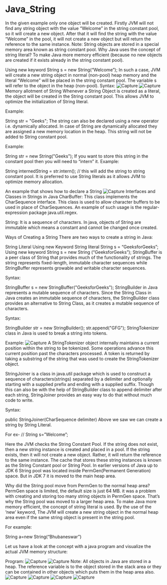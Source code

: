 # Java_String
In the given example only one object will be created. Firstly JVM will not find any string object with the value “Welcome” in the string constant pool, so it will create a new object. After that it will find the string with the value “Welcome” in the pool, it will not create a new object but will return the reference to the same instance.
Note: String objects are stored in a special memory area known as string constant pool.
Why Java uses the concept of string literal?
To make Java more memory efficient (because no new objects are created if it exists already in the string constant pool). 

Using new keyword
String s = new String(“Welcome”);
In such a case, JVM will create a new string object in normal (non-pool) heap memory and the literal “Welcome” will be placed in the string constant pool. The variable s will refer to the object in the heap (non-pool).
Syntax: ![Capture](https://user-images.githubusercontent.com/99464989/230752480-f6f10790-0726-494e-ba7e-dcd2bf15e83e.PNG)
![Capture](https://user-images.githubusercontent.com/99464989/230752495-f2314065-a06b-47f4-aefe-78bba5ff7d0c.PNG)
Memory allotment of String
Whenever a String Object is created as a literal, the object will be created in the String constant pool. This allows JVM to optimize the initialization of String literal.

Example: 

String str = "Geeks";
The string can also be declared using a new operator i.e. dynamically allocated. In case of String are dynamically allocated they are assigned a new memory location in the heap. This string will not be added to String constant pool.

Example: 

String str = new String("Geeks");
If you want to store this string in the constant pool then you will need to “intern” it.
Example:

String internedString = str.intern(); 
// this will add the string to string constant pool.
It is preferred to use String literals as it allows JVM to optimize memory allocation.

An example that shows how to declare a String 
![Capture](https://user-images.githubusercontent.com/99464989/230752516-67a23bf7-7747-4519-9690-7835617967ac.PNG)
Interfaces and Classes in Strings in Java
CharBuffer: This class implements the CharSequence interface. This class is used to allow character buffers to be used in place of CharSequences. An example of such usage is the regular-expression package java.util.regex.

String: It is a sequence of characters. In java, objects of String are immutable which means a constant and cannot be changed once created.

Ways of Creating a String
There are two ways to create a string in Java: 

String Literal
Using new Keyword
String literal
String s = “GeeksforGeeks”;
Using new keyword
String s = new String (“GeeksforGeeks”);
StringBuffer is a peer class of String that provides much of the functionality of strings. The string represents fixed-length, immutable character sequences while StringBuffer represents growable and writable character sequences.

Syntax:

StringBuffer s = new StringBuffer("GeeksforGeeks");
StringBuilder in Java represents a mutable sequence of characters. Since the String Class in Java creates an immutable sequence of characters, the StringBuilder class provides an alternative to String Class, as it creates a mutable sequence of characters.

Syntax:

StringBuilder str = new StringBuilder();
str.append("GFG");
StringTokenizer class in Java is used to break a string into tokens. 

Example:
![Capture](https://user-images.githubusercontent.com/99464989/230752534-27503fa3-0015-43fa-abcc-6a3769d53bd3.PNG)
A StringTokenizer object internally maintains a current position within the string to be tokenized. Some operations advance this current position past the characters processed. A token is returned by taking a substring of the string that was used to create the StringTokenizer object.

StringJoiner is a class in java.util package which is used to construct a sequence of characters(strings) separated by a delimiter and optionally starting with a supplied prefix and ending with a supplied suffix. Though this can also be with the help of StringBuilder class to append delimiter after each string, StringJoiner provides an easy way to do that without much code to write.

Syntax:

public StringJoiner(CharSequence delimiter)
Above we saw we can create a string by  String Literal. 

For ex- // String s=”Welcome”; 

Here the JVM checks the String Constant Pool. If the string does not exist, then a new string instance is created and placed in a pool. If the string exists, then it will not create a new object. Rather, it will return the reference to the same instance. The cache that stores these string instances is known as the String Constant pool or String Pool. In earlier versions of Java up to JDK 6 String pool was located inside PermGen(Permanent Generation) space. But in JDK 7 it is moved to the main heap area. 

Why did the String pool move from PermGen to the normal heap area? 
PermGen space is limited, the default size is just 64 MB. it was a problem with creating and storing too many string objects in PermGen space. That’s why the String pool was moved to a larger heap area. To make Java more memory efficient, the concept of string literal is used. By the use of the ‘new’ keyword, The JVM will create a new string object in the normal heap area even if the same string object is present in the string pool. 

For example:

String a=new String(“Bhubaneswar”)

Let us have a look at the concept with a java program and visualize the actual JVM memory structure: 

Program:
![Capture](https://user-images.githubusercontent.com/99464989/230752561-d6073193-773f-446f-a877-f53f6c7dd131.PNG)
![Capture](https://user-images.githubusercontent.com/99464989/230752580-fe5359da-48e8-4c18-8514-366bdc5feda4.PNG)
Note: All objects in Java are stored in a heap. The reference variable is to the object stored in the stack area or they can be contained in other objects which puts them in the heap area also.![Capture](https://user-images.githubusercontent.com/99464989/230752593-a89b4e23-8efd-4783-8a13-918f3cbd38b3.PNG)
![Capture](https://user-images.githubusercontent.com/99464989/230752603-a724d441-bd1c-4eaa-b084-86b4aa241c83.PNG)
![Capture](https://user-images.githubusercontent.com/99464989/230752614-034030b7-655e-4dcc-914e-219a2a4f2063.PNG)
![Capture](https://user-images.githubusercontent.com/99464989/230752633-8a24c255-04c6-4a57-bcec-7c7289e10d1e.PNG)



